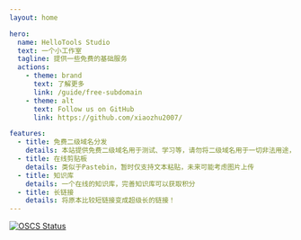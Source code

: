 ```yaml
---
layout: home

hero:
  name: HelloTools Studio
  text: 一个小工作室
  tagline: 提供一些免费的基础服务
  actions:
    - theme: brand
      text: 了解更多
      link: /guide/free-subdomain
    - theme: alt
      text: Follow us on GitHub
      link: https://github.com/xiaozhu2007/

features:
  - title: 免费二级域名分发
    details: 本站提供免费二级域名用于测试、学习等，请勿将二级域名用于一切非法用途，一切责任自负！
  - title: 在线剪贴板
    details: 类似于Pastebin，暂时仅支持文本粘贴，未来可能考虑图片上传
  - title: 知识库
    details: 一个在线的知识库，完善知识库可以获取积分
  - title: 长链接
    details: 将原本比较短链接变成超级长的链接！
---
```


[![OSCS Status](https://www.oscs1024.com/platform/badge/xiaozhu2007/docs.svg?size=large)](#)